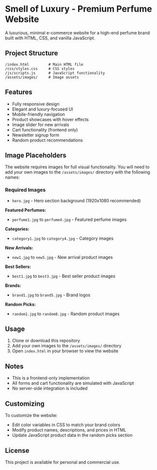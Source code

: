 # Smell of Luxury - Premium Perfume Website

A luxurious, minimal e-commerce website for a high-end perfume brand built with HTML, CSS, and vanilla JavaScript.

## Project Structure

```
/index.html         # Main HTML file
/css/styles.css     # CSS styles
/js/scripts.js      # JavaScript functionality
/assets/images/     # Image assets
```

## Features

- Fully responsive design
- Elegant and luxury-focused UI
- Mobile-friendly navigation
- Product showcases with hover effects
- Image slider for new arrivals
- Cart functionality (frontend only)
- Newsletter signup form
- Random product recommendations

## Image Placeholders

The website requires images for full visual functionality. You will need to add your own images to the `/assets/images/` directory with the following names:

### Required Images

- `hero.jpg` - Hero section background (1920x1080 recommended)

**Featured Perfumes:**

- `perfume1.jpg` to `perfume4.jpg` - Featured perfume images

**Categories:**

- `category1.jpg` to `category4.jpg` - Category images

**New Arrivals:**

- `new1.jpg` to `new5.jpg` - New arrival product images

**Best Sellers:**

- `best1.jpg` to `best3.jpg` - Best seller product images

**Brands:**

- `brand1.jpg` to `brand5.jpg` - Brand logos

**Random Picks:**

- `random1.jpg` to `random8.jpg` - Random product images

## Usage

1. Clone or download this repository
2. Add your own images to the `/assets/images/` directory
3. Open `index.html` in your browser to view the website

## Notes

- This is a frontend-only implementation
- All forms and cart functionality are simulated with JavaScript
- No server-side integration is included

## Customizing

To customize the website:

- Edit color variables in CSS to match your brand colors
- Modify product names, descriptions, and prices in HTML
- Update JavaScript product data in the random picks section

## License

This project is available for personal and commercial use.
